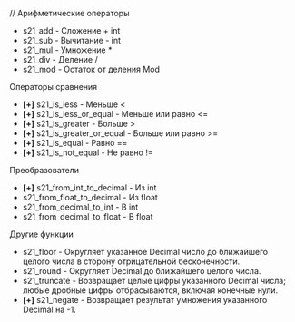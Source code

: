 // Арифметические операторы

* s21_add - Сложение + int
* s21_sub - Вычитание - int
* s21_mul - Умножение *
* s21_div - Деление /
* s21_mod - Остаток от деления Mod

Операторы сравнения

* **[+]** s21_is_less - Меньше <
* **[+]** s21_is_less_or_equal - Меньше или равно <=
* **[+]** s21_is_greater - Больше >
* **[+]** s21_is_greater_or_equal - Больше или равно >=
* **[+]** s21_is_equal - Равно ==
* **[+]** s21_is_not_equal - Не равно !=

Преобразователи

* **[+]** s21_from_int_to_decimal - Из int
* s21_from_float_to_decimal - Из float
* s21_from_decimal_to_int - В int
* s21_from_decimal_to_float - В float

Другие функции

* s21_floor - Округляет указанное Decimal число до ближайшего целого числа в сторону отрицательной бесконечности.
* s21_round - Округляет Decimal до ближайшего целого числа.
* s21_truncate - Возвращает целые цифры указанного Decimal числа; любые дробные цифры отбрасываются, включая конечные нули.
* **[+]** s21_negate - Возвращает результат умножения указанного Decimal на -1.
